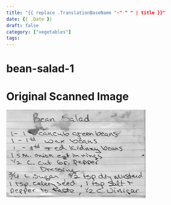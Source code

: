 ```yaml
---
title: "{{ replace .TranslationBaseName "-" " " | title }}"
date: {{ .Date }}
draft: false
category: ["vegetables"]
tags:
---
```


# bean-salad-1

# Original Scanned Image

![](/static/vegetables/bean-salad-1.png)